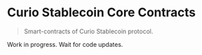 # Curio Stablecoin Core Contracts

> Smart-contracts of Curio Stablecoin protocol.

Work in progress. Wait for code updates.
